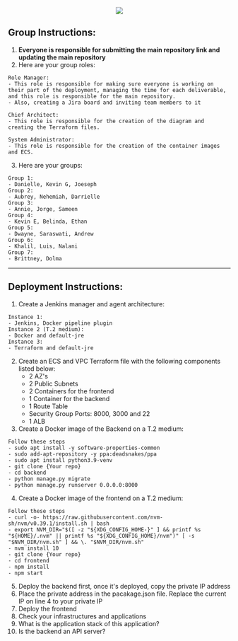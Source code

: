 <p align="center">
<img src="https://github.com/kura-labs-org/kuralabs_deployment_1/blob/main/Kuralogo.png">
</p>

## Group Instructions:
1. **Everyone is responsible for submitting the main repository link and updating the main repository**  
2. Here are your group roles:
```
Role Manager:
- This role is responsible for making sure everyone is working on their part of the deployment, managing the time for each deliverable, and this role is responsible for the main repository.
- Also, creating a Jira board and inviting team members to it

Chief Architect:
- This role is responsible for the creation of the diagram and creating the Terraform files.

System Administrator:
- This role is responsible for the creation of the container images and ECS.

```
3. Here are your groups:
```
Group 1:
- Danielle, Kevin G, Joeseph
Group 2:
- Aubrey, Nehemiah, Darrielle
Group 3:
- Annie, Jorge, Sameen
Group 4:
- Kevin E, Belinda, Ethan
Group 5:
- Dwayne, Saraswati, Andrew
Group 6:
- Khalil, Luis, Nalani
Group 7:
- Brittney, Dolma

```

*********************************************************************************************************************************************************************
## Deployment Instructions:

1. Create a Jenkins manager and agent architecture:
```
Instance 1:
- Jenkins, Docker pipeline plugin
Instance 2 (T.2 medium):
- Docker and default-jre 
Instance 3:
- Terraform and default-jre
```
2. Create an ECS and VPC Terraform file with the following components listed below:
    - 2 AZ's
    - 2 Public Subnets
    - 2 Containers for the frontend
    - 1 Container for the backend
    - 1 Route Table
    - Security Group Ports: 8000, 3000 and 22
    - 1 ALB    
3. Create a Docker image of the Backend on a T.2 medium:
```
Follow these steps
- sudo apt install -y software-properties-common
- sudo add-apt-repository -y ppa:deadsnakes/ppa
- sudo apt install python3.9-venv
- git clone {Your repo}
- cd backend
- python manage.py migrate
- python manage.py runserver 0.0.0.0:8000
```
4. Create a Docker image of the frontend on a T.2 medium:
```
Follow these steps
- curl -o- https://raw.githubusercontent.com/nvm-sh/nvm/v0.39.1/install.sh | bash
- export NVM_DIR="$([ -z "${XDG_CONFIG_HOME-}" ] && printf %s "${HOME}/.nvm" || printf %s "${XDG_CONFIG_HOME}/nvm")" [ -s "$NVM_DIR/nvm.sh" ] && \. "$NVM_DIR/nvm.sh"
- nvm install 10
- git clone {Your repo}
- cd frontend
- npm install
- npm start
```
5. Deploy the backend first, once it's deployed, copy the private IP address  
6. Place the private address in the pacakage.json file. Replace the current IP on line 4 to your private IP
7. Deploy the frontend
8. Check your infrastructures and applications
9. What is the application stack of this application?
10. Is the backend an API server?  

